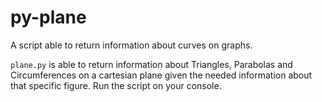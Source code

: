 # py-plane
A script able to return information about curves on graphs.

`plane.py` is able to return information about Triangles, Parabolas and Circumferences on a cartesian plane given the needed information about that specific figure. Run the script on your console.
